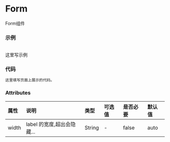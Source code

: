 # Form

Form组件

### 示例

<br/>
这里写示例

### 代码

```html
这里填写页面上展示的代码。
```

### Attributes

| 属性     | 说明                       | 类型   | 可选值 | 是否必要 | 默认值 |
| :------- | :------------------------- | :----- | :----- | :------- | :----- |
| width    | label 的宽度,超出会隐藏... | String | -      | false    | auto   |
